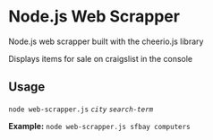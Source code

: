 # Node.js Web Scrapper

Node.js web scrapper built with the cheerio.js library

Displays items for sale on craigslist in the console

## Usage

`node web-scrapper.js` *`city`* *`search-term`*

**Example:** `node web-scrapper.js sfbay computers`